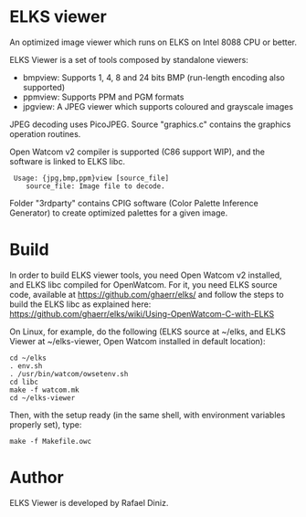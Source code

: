 # ELKS viewer


An optimized image viewer which runs on ELKS on Intel 8088 CPU or better.

ELKS Viewer is a set of tools composed by standalone viewers:
- bmpview: Supports 1, 4, 8 and 24 bits BMP (run-length encoding also supported)
- ppmview: Supports PPM and PGM formats
- jpgview: A JPEG viewer which supports coloured and grayscale images

JPEG decoding uses PicoJPEG. Source "graphics.c" contains the graphics operation routines. 


Open Watcom v2 compiler is supported (C86 support WIP), and the software is linked to ELKS libc. 


```
 Usage: {jpg,bmp,ppm}view [source_file]
    source_file: Image file to decode.
```

Folder "3rdparty" contains CPIG software (Color Palette Inference Generator) to create optimized palettes for a given image. 

# Build

In order to build ELKS viewer tools, you need Open Watcom v2 installed, and ELKS libc compiled for OpenWatcom. For it, you need ELKS source code, available at
https://github.com/ghaerr/elks/ and follow the steps to build the ELKS libc as explained here: https://github.com/ghaerr/elks/wiki/Using-OpenWatcom-C-with-ELKS

On Linux, for example, do the following (ELKS source at ~/elks, and ELKS Viewer at ~/elks-viewer, Open Watcom installed in default location):
```
cd ~/elks
. env.sh
. /usr/bin/watcom/owsetenv.sh
cd libc
make -f watcom.mk
cd ~/elks-viewer
```

Then, with the setup ready (in the same shell, with environment variables properly set), type:
```
make -f Makefile.owc
```

# Author

ELKS Viewer is developed by Rafael Diniz.
